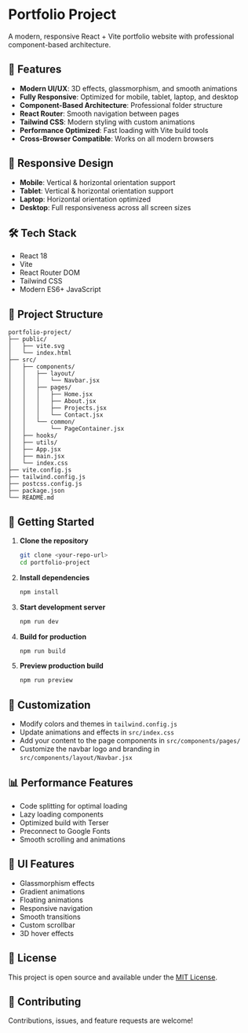 # Portfolio Project

A modern, responsive React + Vite portfolio website with professional component-based architecture.

## 🚀 Features

- **Modern UI/UX**: 3D effects, glassmorphism, and smooth animations
- **Fully Responsive**: Optimized for mobile, tablet, laptop, and desktop
- **Component-Based Architecture**: Professional folder structure
- **React Router**: Smooth navigation between pages
- **Tailwind CSS**: Modern styling with custom animations
- **Performance Optimized**: Fast loading with Vite build tools
- **Cross-Browser Compatible**: Works on all modern browsers

## 📱 Responsive Design

- **Mobile**: Vertical & horizontal orientation support
- **Tablet**: Vertical & horizontal orientation support  
- **Laptop**: Horizontal orientation optimized
- **Desktop**: Full responsiveness across all screen sizes

## 🛠️ Tech Stack

- React 18
- Vite
- React Router DOM
- Tailwind CSS
- Modern ES6+ JavaScript

## 📁 Project Structure

```
portfolio-project/
├── public/
│   ├── vite.svg
│   └── index.html
├── src/
│   ├── components/
│   │   ├── layout/
│   │   │   └── Navbar.jsx
│   │   ├── pages/
│   │   │   ├── Home.jsx
│   │   │   ├── About.jsx
│   │   │   ├── Projects.jsx
│   │   │   └── Contact.jsx
│   │   └── common/
│   │       └── PageContainer.jsx
│   ├── hooks/
│   ├── utils/
│   ├── App.jsx
│   ├── main.jsx
│   └── index.css
├── vite.config.js
├── tailwind.config.js
├── postcss.config.js
├── package.json
└── README.md
```

## 🚀 Getting Started

1. **Clone the repository**
   ```bash
   git clone <your-repo-url>
   cd portfolio-project
   ```

2. **Install dependencies**
   ```bash
   npm install
   ```

3. **Start development server**
   ```bash
   npm run dev
   ```

4. **Build for production**
   ```bash
   npm run build
   ```

5. **Preview production build**
   ```bash
   npm run preview
   ```

## 🎨 Customization

- Modify colors and themes in `tailwind.config.js`
- Update animations and effects in `src/index.css`
- Add your content to the page components in `src/components/pages/`
- Customize the navbar logo and branding in `src/components/layout/Navbar.jsx`

## 📊 Performance Features

- Code splitting for optimal loading
- Lazy loading components
- Optimized build with Terser
- Preconnect to Google Fonts
- Smooth scrolling and animations

## 🌟 UI Features

- Glassmorphism effects
- Gradient animations
- Floating animations
- Responsive navigation
- Smooth transitions
- Custom scrollbar
- 3D hover effects

## 📄 License

This project is open source and available under the [MIT License](LICENSE).

## 🤝 Contributing

Contributions, issues, and feature requests are welcome!